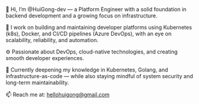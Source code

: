 👋 Hi, I’m @HuiGong-dev — a Platform Engineer with a solid foundation in backend development and a growing focus on infrastructure.

🔧 I work on building and maintaining developer platforms using Kubernetes (k8s), Docker, and CI/CD pipelines (Azure DevOps), with an eye on scalability, reliability, and automation.

⚙️ Passionate about DevOps, cloud-native technologies, and creating smooth developer experiences.

🌱 Currently deepening my knowledge in Kubernetes, Golang, and infrastructure-as-code — while also staying mindful of system security and long-term maintainability.

📫 Reach me at: hellohuigong@gmail.com






<!---
HuiGong-dev/HuiGong-dev is a ✨ special ✨ repository because its `README.md` (this file) appears on your GitHub profile.
You can click the Preview link to take a look at your changes.
--->
